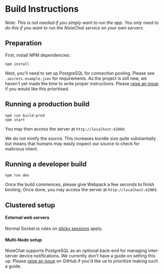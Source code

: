 # Build Instructions

_Note: This is not needed if you simply want to run the app. You only need to
do this if you want to run the NixieChat service on your own servers._

## Preparation

First, install NPM dependencies:
```
npm install
```

Next, you'll need to set up PostgreSQL for connection pooling. Please see
`.secrets.example.json` for requirements. As the project is still new, we
haven't yet made the time to write proper instructions. Please
[raise an issue](https://github.com/frostoven/NixieChat/issues)
if you would like this prioritised.

## Running a production build

```
npm run build-prod
npm start
```

You may then access the server at `http://localhost:42069`.

We do not minify the source. This increases bundle size quite substantially
but means that humans may easily inspect our source to check for malicious
intent.

## Running a developer build
```
npm run dev
```

Once the build commences, please give Webpack a few seconds to finish booting.
Once done, you may access the server at `http://localhost:42069`.

## Clustered setup

#### External web servers
Normal Socket.io rules on
[sticky sessions](https://socket.io/docs/v4/using-multiple-nodes)
apply.

#### Multi-Node setup

NixieChat supports PostgreSQL as an optional back-end for managing inter-server
device notifications. We currently don't have a guide on setting this up. Please
[raise an issue](https://github.com/frostoven/NixieChat/issues)
on GitHub if you'd like us to prioritize making such a guide.
